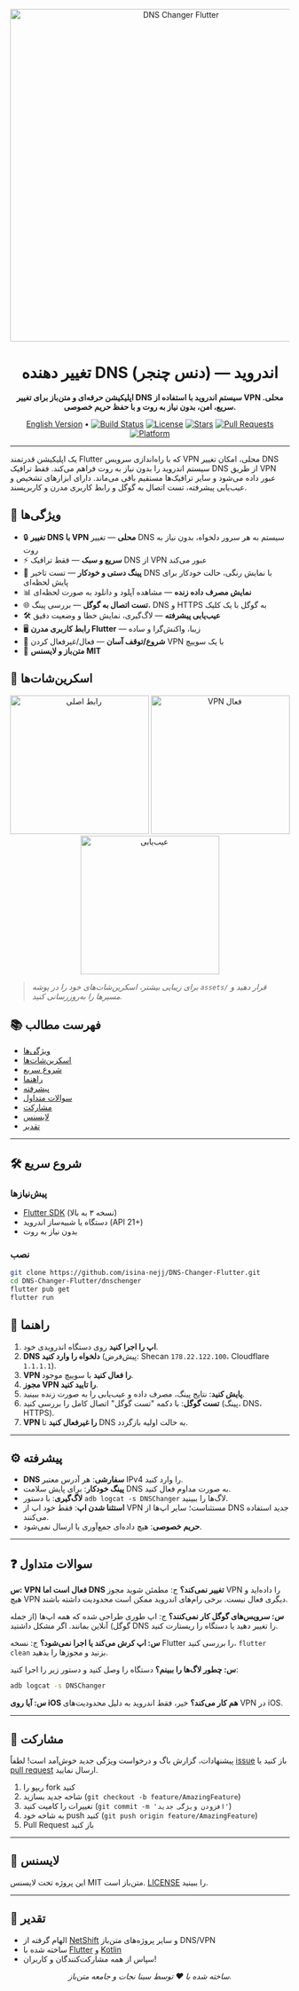 
<p align="center">
  <img src="https://raw.githubusercontent.com/isina-nejj/DNS-Changer-Flutter/main/assets/banner.png" alt="DNS Changer Flutter" width="600"/>
</p>

<h1 align="center">تغییر دهنده DNS (دنس چنجر) — اندروید</h1>

<p align="center">
  <b>اپلیکیشن حرفه‌ای و متن‌باز برای تغییر DNS سیستم اندروید با استفاده از VPN محلی. سریع، امن، بدون نیاز به روت و با حفظ حریم خصوصی.</b>
</p>

<p align="center">
  <a href="README.en.md">English Version</a> •
  <a href="https://github.com/isina-nejj/DNS-Changer-Flutter/actions"><img src="https://img.shields.io/github/workflow/status/isina-nejj/DNS-Changer-Flutter/Flutter%20CI?style=flat-square" alt="Build Status"></a>
  <a href="https://github.com/isina-nejj/DNS-Changer-Flutter/blob/main/LICENSE"><img src="https://img.shields.io/github/license/isina-nejj/DNS-Changer-Flutter?style=flat-square" alt="License"></a>
  <a href="https://github.com/isina-nejj/DNS-Changer-Flutter/stargazers"><img src="https://img.shields.io/github/stars/isina-nejj/DNS-Changer-Flutter?style=flat-square" alt="Stars"></a>
  <a href="https://github.com/isina-nejj/DNS-Changer-Flutter/pulls"><img src="https://img.shields.io/github/issues-pr/isina-nejj/DNS-Changer-Flutter?style=flat-square" alt="Pull Requests"></a>
  <a href="https://github.com/isina-nejj/DNS-Changer-Flutter"><img src="https://img.shields.io/badge/platform-Android-blue?style=flat-square" alt="Platform"></a>
</p>

---

یک اپلیکیشن قدرتمند Flutter که با راه‌اندازی سرویس VPN محلی، امکان تغییر DNS سیستم اندروید را بدون نیاز به روت فراهم می‌کند. فقط ترافیک DNS از طریق VPN عبور داده می‌شود و سایر ترافیک‌ها مستقیم باقی می‌ماند. دارای ابزارهای تشخیص و عیب‌یابی پیشرفته، تست اتصال به گوگل و رابط کاربری مدرن و کاربرپسند.


## 🚀 ویژگی‌ها

- 🔒 **تغییر DNS با VPN محلی** — تغییر DNS سیستم به هر سرور دلخواه، بدون نیاز به روت
- ⚡ **سریع و سبک** — فقط ترافیک DNS از VPN عبور می‌کند
- 📶 **پینگ دستی و خودکار** — تست تاخیر DNS با نمایش رنگی، حالت خودکار برای پایش لحظه‌ای
- 📊 **نمایش مصرف داده زنده** — مشاهده آپلود و دانلود به صورت لحظه‌ای
- 🌐 **تست اتصال به گوگل** — بررسی پینگ، DNS و HTTPS به گوگل با یک کلیک
- 🛠️ **عیب‌یابی پیشرفته** — لاگ‌گیری، نمایش خطا و وضعیت دقیق
- 🖥️ **رابط کاربری مدرن Flutter** — زیبا، واکنش‌گرا و ساده
- 🔄 **شروع/توقف آسان** — فعال/غیرفعال کردن VPN با یک سوییچ
- 📝 **متن‌باز و لایسنس MIT**


## 📸 اسکرین‌شات‌ها

<p align="center">
  <img src="assets/screenshot1.png" alt="رابط اصلی" width="250"/>
  <img src="assets/screenshot2.png" alt="VPN فعال" width="250"/>
  <img src="assets/screenshot3.png" alt="عیب‌یابی" width="250"/>
</p>

> _برای زیبایی بیشتر، اسکرین‌شات‌های خود را در پوشه `assets/` قرار دهید و مسیرها را به‌روزرسانی کنید._


## 📚 فهرست مطالب

- [ویژگی‌ها](#-ویژگیها)
- [اسکرین‌شات‌ها](#-اسکرینشاتها)
- [شروع سریع](#-شروع-سریع)
- [راهنما](#-راهنما)
- [پیشرفته](#-پیشرفته)
- [سوالات متداول](#-سوالات-متداول)
- [مشارکت](#-مشارکت)
- [لایسنس](#-لایسنس)
- [تقدیر](#-تقدیر)

---

## 🛠️ شروع سریع

### پیش‌نیازها

- [Flutter SDK](https://flutter.dev/docs/get-started/install) (نسخه ۳ به بالا)
- دستگاه یا شبیه‌ساز اندروید (API 21+)
- بدون نیاز به روت

### نصب

```bash
git clone https://github.com/isina-nejj/DNS-Changer-Flutter.git
cd DNS-Changer-Flutter/dnschenger
flutter pub get
flutter run
```


## 📲 راهنما

1. **اپ را اجرا کنید** روی دستگاه اندرویدی خود.
2. **DNS دلخواه را وارد کنید** (پیش‌فرض: Shecan `178.22.122.100`، Cloudflare `1.1.1.1`).
3. **VPN را فعال کنید** با سوییچ موجود.
4. **مجوز VPN را تایید کنید**.
5. **پایش کنید**: نتایج پینگ، مصرف داده و عیب‌یابی را به صورت زنده ببینید.
6. **تست گوگل**: با دکمه "تست گوگل" اتصال کامل را بررسی کنید (پینگ، DNS، HTTPS).
7. **VPN را غیرفعال کنید** تا DNS به حالت اولیه بازگردد.

---

## ⚙️ پیشرفته

- **DNS سفارشی**: هر آدرس معتبر IPv4 را وارد کنید.
- **پینگ خودکار**: برای پایش سلامت DNS به صورت مداوم فعال کنید.
- **لاگ‌گیری**: با دستور `adb logcat -s DNSChanger` لاگ‌ها را ببینید.
- **استثنا شدن اپ**: فقط خود اپ از VPN مستثناست؛ سایر اپ‌ها از DNS جدید استفاده می‌کنند.
- **حریم خصوصی**: هیچ داده‌ای جمع‌آوری یا ارسال نمی‌شود.

---

## ❓ سوالات متداول

**س: VPN فعال است اما DNS تغییر نمی‌کند؟**
ج: مطمئن شوید مجوز VPN را داده‌اید و هیچ VPN دیگری فعال نیست. برخی رام‌های اندروید ممکن است محدودیت داشته باشند.

**س: سرویس‌های گوگل کار نمی‌کنند؟**
ج: اپ طوری طراحی شده که همه اپ‌ها (از جمله گوگل) آنلاین بمانند. اگر مشکل داشتید DNS را تغییر دهید یا دستگاه را ریستارت کنید.

**س: اپ کرش می‌کند یا اجرا نمی‌شود؟**
ج: نسخه Flutter را بررسی کنید، `flutter clean` بزنید و مجوزها را بدهید.

**س: چطور لاگ‌ها را ببینم؟**
دستگاه را وصل کنید و دستور زیر را اجرا کنید:
```bash
adb logcat -s DNSChanger
```

**س: آیا روی iOS هم کار می‌کند؟**
خیر، فقط اندروید به دلیل محدودیت‌های VPN در iOS.

---


## 🤝 مشارکت

پیشنهادات، گزارش باگ و درخواست ویژگی جدید خوش‌آمد است! لطفاً [issue](https://github.com/isina-nejj/DNS-Changer-Flutter/issues) باز کنید یا [pull request](https://github.com/isina-nejj/DNS-Changer-Flutter/pulls) ارسال نمایید.

1. ریپو را fork کنید
2. شاخه جدید بسازید (`git checkout -b feature/AmazingFeature`)
3. تغییرات را کامیت کنید (`git commit -m 'افزودن ویژگی جدید'`)
4. به شاخه خود push کنید (`git push origin feature/AmazingFeature`)
5. Pull Request باز کنید

---

## 📄 لایسنس

این پروژه تحت لایسنس MIT متن‌باز است. [LICENSE](LICENSE) را ببینید.

---

## 🙏 تقدیر

- الهام گرفته از [NetShift](https://github.com/evait-security/netshift) و سایر پروژه‌های متن‌باز DNS/VPN
- ساخته شده با [Flutter](https://flutter.dev/) و [Kotlin](https://kotlinlang.org/)
- سپاس از همه مشارکت‌کنندگان و کاربران!

<p align="center">
  <em>ساخته شده با ❤️ توسط سینا نجات و جامعه متن‌باز.</em>
</p>